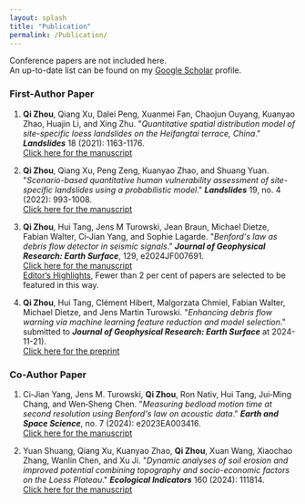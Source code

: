 ```yaml
---
layout: splash
title: "Publication"
permalink: /Publication/
---
```


Conference papers are not included here. <br>
An up-to-date list can be found on my [Google Scholar](https://scholar.google.com/citations?user=4_SsGCkAAAAJ&hl=en&authuser=1) profile.

### **First-Author Paper** <br>
1. **Qi Zhou**, Qiang Xu, Dalei Peng, Xuanmei Fan, Chaojun Ouyang, Kuanyao Zhao, Huajin Li, and Xing Zhu. 
"_Quantitative spatial distribution model of site-specific loess landslides on the Heifangtai terrace, China_." 
**_Landslides_** 18 (2021): 1163-1176. <br>
[Click here for the manuscript](https://doi.org/10.1007/s10346-020-01551-y) <br>

1. **Qi Zhou**, Qiang Xu, Peng Zeng, Kuanyao Zhao, and Shuang Yuan. 
"_Scenario-based quantitative human vulnerability assessment of site-specific landslides using a probabilistic model_." 
**_Landslides_** 19, no. 4 (2022): 993-1008. <br>
[Click here for the manuscript](https://doi.org/10.1007/s10346-021-01827-x) <br>

1. **Qi Zhou**, Hui Tang, Jens M Turowski, Jean Braun, Michael Dietze, Fabian Walter, Ci‐Jian Yang, and Sophie Lagarde. 
"_Benford's law as debris flow detector in seismic signals_." 
**_Journal of Geophysical Research: Earth Surface_**, 129, e2024JF007691. <br>
[Click here for the manuscript](https://doi.org/10.1029/2024JF007691) <br>
[Editor‘s Highlights](https://eos.org/editor-highlights/counting-from-one-to-nine-to-detect-debris-flows), Fewer than 2 per cent of papers are selected to be featured in this way.

1. **Qi Zhou**, Hui Tang, Clément Hibert, Malgorzata Chmiel, Fabian Walter, Michael Dietze, and Jens Martin Turowski. 
"_Enhancing debris flow warning via machine learning feature reduction and model selection_."
submitted to **_Journal of Geophysical Research: Earth Surface_** at 2024-11-21). <br>
[Click here for the preprint](https://doi.org/10.22541/essoar.172183990.09256095/v1) <br>


### **Co-Author Paper** 
1. Ci‐Jian Yang, Jens M. Turowski, **Qi Zhou**, Ron Nativ, Hui Tang, Jui‐Ming Chang, and Wen‐Sheng Chen.
"_Measuring bedload motion time at second resolution using Benford's law on acoustic data_." 
**_Earth and Space Science_**, no. 7 (2024): e2023EA003416. <br>
[Click here for the manuscript](https://doi.org/10.1029/2023EA003416) <br>

1. Yuan Shuang, Qiang Xu, Kuanyao Zhao, **Qi Zhou**, Xuan Wang, Xiaochao Zhang, Wanlin Chen, and Xu Ji. 
"_Dynamic analyses of soil erosion and improved potential combining topography and socio-economic factors on the Loess Plateau_." 
**_Ecological Indicators_** 160 (2024): 111814. <br>
[Click here for the manuscript](https://doi.org/10.1016/j.ecolind.2024.111814) <br>
